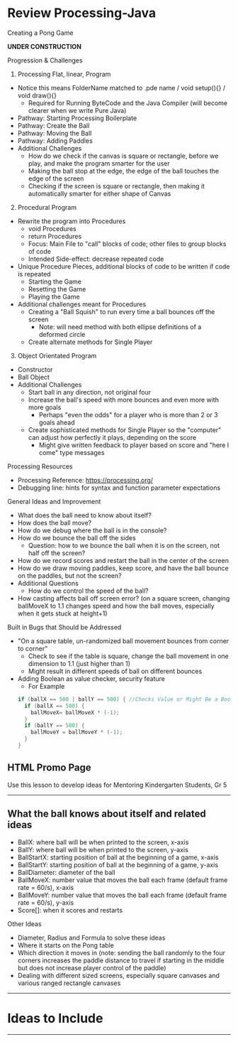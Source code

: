 # Review Processing-Java
Creating a Pong Game

**UNDER CONSTRUCTION**

Progression & Challenges
1. Processing Flat, linear, Program
  - Notice this means FolderName matched to .pde name / void setup(){} / void draw(){}
    - Required for Running ByteCode and the Java Compiler (will become clearer when we write Pure Java)
  - Pathway: Starting Processing Boilerplate
  - Pathway: Create the Ball
  - Pathway: Moving the Ball
  - Pathway: Adding Paddles
  - Additional Challenges
    - How do we check if the canvas is square or rectangle, before we play, and make the program smarter for the user
    - Making the ball stop at the edge, the edge of the ball touches the edge of the screen
    - Checking if the screen is square or rectangle, then making it automatically smarter for either shape of Canvas
2. Procedural Program
  - Rewrite the program into Procedures
    - void Procedures
    - return Procedures
    - Focus: Main File to "call" blocks of code; other files to group blocks of code
    - Intended Side-effect: decrease repeated code
  - Unique Procedure Pieces, additional blocks of code to be written if code is repeated
    - Starting the Game
    - Resetting the Game
    - Playing the Game
  - Additional challenges meant for Procedures
    - Creating a "Ball Squish" to run every time a ball bounces off the screen
      - Note: will need method with both ellipse definitions of a deformed circle
    - Create alternate methods for Single Player
3. Object Orientated Program
  - Constructor
  - Ball Object
  - Additional Challenges
    - Start ball in any direction, not original four
    - Increase the ball's speed with more bounces and even more with more goals
      - Perhaps "even the odds" for a player who is more than 2 or 3 goals ahead
    - Create sophisticated methods for Single Player so the "computer" can adjust how perfectly it plays, depending on the score
      - Might give written feedback to player based on score and "here I come" type messages

Processing Resources
- Processing Reference: https://processing.org/
- Debugging line: hints for syntax and function parameter expectations

General Ideas and Improvement
- What does the ball need to know about itself?
- How does the ball move?
- How do we debug where the ball is in the console?
- How do we bounce the ball off the sides
  - Question: how to we bounce the ball when it is on the screen, not half off the screen?
- How do we record scores and restart the ball in the center of the screen
- How do we draw moving paddles, keep score, and have the ball bounce on the paddles, but not the screen?
- Additional Questions
  - How do we control the speed of the ball?
- How casting affects ball off screen error? (on a square screen, changing ballMoveX to 1.1 changes speed and how the ball moves, especially when it gets stuck at height+1)

Built in Bugs that Should be Addressed
- "On a square table, un-randomized ball movement bounces from corner to corner"
  - Check to see if the table is square, change the ball movement in one dimension to 1.1 (just higher than 1)
  - Might result in different speeds of ball on different bounces
- Adding Boolean as value checker, security feature
  - For Example
  ```Java
  if (ballX == 500 | ballY == 500) { //Checks Value or Might Be a Boolean after value checked
    if (ballX == 500) {
      ballMoveX= ballMoveX * (-1);
    }
    if (ballY == 500) {
      ballMoveY = ballMoveY * (-1);
    }
  }
  ```

## HTML Promo Page
Use this lesson to develop ideas for Mentoring Kindergarten Students, Gr 5

---

## What the ball knows about itself and related ideas

- BallX: where ball will be when printed to the screen, x-axis
- BallY: where ball will be when printed to the screen, y-axis
- BallStartX: starting position of ball at the beginning of a game, x-axis
- BallStartY: starting position of ball at the beginning of a game, y-axis
- BallDiameter: diameter of the ball
- BallMoveX: number value that moves the ball each frame (default frame rate = 60/s), x-axis
- BallMoveY: number value that moves the ball each frame (default frame rate = 60/s), y-axis
- Score[]: when it scores and restarts

Other Ideas
- Diameter, Radius and Formula to solve these ideas
- Where it starts on the Pong table
- Which direction it moves in (note: sending the ball randomly to the four corners increases the paddle distance to travel if starting in the middle but does not increase player control of the paddle)
- Dealing with different sized screens, especially square canvases and various ranged rectangle canvases

---

# Ideas to Include


---

